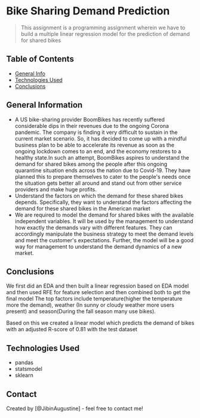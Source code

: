 # Bike Sharing Demand Prediction
> This assignment is a programming assignment wherein we have to build a multiple linear regression model for the prediction of demand for shared bikes


## Table of Contents
* [General Info](#general-information)
* [Technologies Used](#technologies-used)
* [Conclusions](#conclusions)

<!-- You can include any other section that is pertinent to your problem -->

## General Information
- A US bike-sharing provider BoomBikes has recently suffered considerable dips in their revenues due to the ongoing Corona pandemic. The company is finding it very difficult to sustain in the current market scenario. So, it has decided to come up with a mindful business plan to be able to accelerate its revenue as soon as the ongoing lockdown comes to an end, and the economy restores to a healthy state.In such an attempt, BoomBikes aspires to understand the demand for shared bikes among the people after this ongoing quarantine situation ends across the nation due to Covid-19. They have planned this to prepare themselves to cater to the people's needs once the situation gets better all around and stand out from other service providers and make huge profits.
- Understand the factors on which the demand for these shared bikes depends. Specifically, they want to understand the factors affecting the demand for these shared bikes in the American market
- We are required to model the demand for shared bikes with the available independent variables. It will be used by the management to understand how exactly the demands vary with different features. They can accordingly manipulate the business strategy to meet the demand levels and meet the customer's expectations. Further, the model will be a good way for management to understand the demand dynamics of a new market.

## Conclusions

We first did an EDA and then built a linear regression based on EDA model and then used RFE for feature selection and then combined both to get the final model
The top factors include temperature(higher the temperature more the demand), weather (In sunny or cloudy weather more users present) and season(During the fall season many use bikes). 

Based on this we created a linear model which predicts the demand of bikes with an adjusted R-score of 0.81 with the test dataset


## Technologies Used
- pandas 
- statsmodel
- sklearn


## Contact
Created by [@JibinAugustine] - feel free to contact me!
